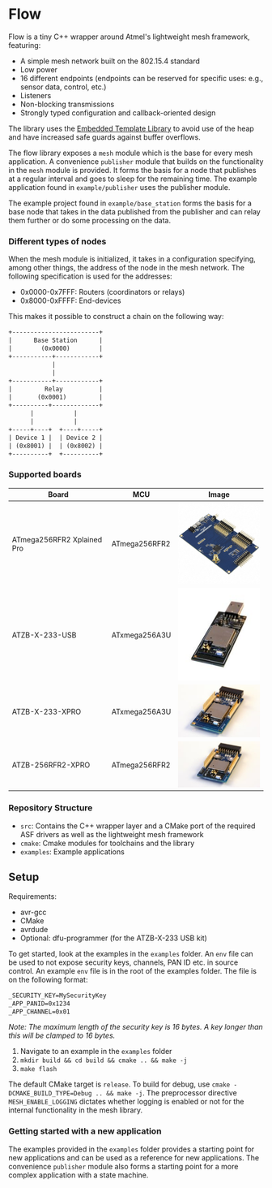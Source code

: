 # Flow

Flow is a tiny C++ wrapper around Atmel's lightweight mesh framework, featuring: 

* A simple mesh network built on the 802.15.4 standard
* Low power
* 16 different endpoints (endpoints can be reserved for specific uses: e.g., sensor data, control, etc.)
* Listeners
* Non-blocking transmissions
* Strongly typed configuration and callback-oriented design

The library uses the [Embedded Template Library](https://www.etlcpp.com) to avoid use of the heap and have increased safe guards against buffer overflows. 

The flow library exposes a `mesh` module which is the base for every mesh application. A convenience `publisher` module that builds on the functionality in the `mesh` module is provided. It forms the basis for a node that publishes at a regular interval and goes to sleep for the remaining time. The example application found in `example/publisher` uses the publisher module.

The example project found in `example/base_station` forms the basis for a base node that takes in the data published from the publisher and can relay them further or do some processing on the data.

### Different types of nodes

When the mesh module is initialized, it takes in a configuration specifying, among other things, the address of the node in the mesh network. The following specification is used for the addresses:

- 0x0000-0x7FFF: Routers (coordinators or relays)
- 0x8000-0xFFFF: End-devices

This makes it possible to construct a chain on the following way:

```
+------------------------+
|      Base Station      |
|        (0x0000)        |
+-----------+------------+
            |
            |
+-----------+------------+
|         Relay          |
|       (0x0001)         |
+----------+-------------+
      |           |     
      |           |     
+-----+----+  +----+-----+
| Device 1 |  | Device 2 |
| (0x8001) |  | (0x8002) |
+----------+  +----------+
```

### Supported boards

| Board                      |    MCU        |                              Image                                                                |
|----------------------------|---------------|---------------------------------------------------------------------------------------------------|
| ATmega256RFR2 Xplained Pro | ATmega256RFR2 | <img src="./images/atmega256rfr2_xplained_pro.jpg" alt="ATmega256RFR2 Xplained Pro" width="200"/> |
| ATZB-X-233-USB             | ATxmega256A3U | <img src="./images/atzb_x_233_usb.jpg" alt="ATZB-X-233-USB" width="200"/>                         |
| ATZB-X-233-XPRO            | ATxmega256A3U | <img src="./images/atzb_x_233_xpro.jpg" alt="ATZB-X-233-XPRO" width="200"/>                       |
| ATZB-256RFR2-XPRO          | ATmega256RFR2 | <img src="./images/atzb_256rfr2_xpro.jpg" alt="ATZB-256RFR2-XPRO" width="200"/>                   |

### Repository Structure

* `src`: Contains the C++ wrapper layer and a CMake port of the required ASF drivers as well as the lightweight mesh framework
* `cmake`: Cmake modules for toolchains and the library 
* `examples`: Example applications

## Setup

Requirements:
- avr-gcc
- CMake
- avrdude
- Optional: dfu-programmer (for the ATZB-X-233 USB kit)

To get started, look at the examples in the `examples` folder. An `env` file can be used to not expose security keys, channels, PAN ID etc. in source control. An example `env` file is in the root of the examples folder. The file is on the following format:

```
_SECURITY_KEY=MySecurityKey
_APP_PANID=0x1234
_APP_CHANNEL=0x01
```

*Note: The maximum length of the security key is 16 bytes. A key longer than this will be clamped to 16 bytes.*

1. Navigate to an example in the `examples` folder
2. `mkdir build && cd build && cmake .. && make -j`
3. `make flash`

The default CMake target is `release`. To build for debug, use `cmake -DCMAKE_BUILD_TYPE=Debug .. && make -j`. The preprocessor directive `MESH_ENABLE_LOGGING` dictates whether logging is enabled or not for the internal functionality in the mesh library. 


### Getting started with a new application

The examples provided in the `examples` folder provides a starting point for new applications and can be used as a reference for new applications. The convenience `publisher` module also forms a starting point for a more complex application with a state machine.
